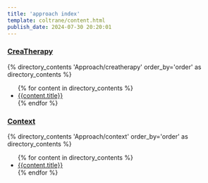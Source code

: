 ```yaml
---
title: 'approach index'
template: coltrane/content.html
publish_date: 2024-07-30 20:20:01
---
```


<h3><a href="/Approach/creatherapy/">CreaTherapy</a></h3>
{% directory_contents 'Approach/creatherapy' order_by='order' as directory_contents %}
<ul>
{% for content in  directory_contents %}
    <li><a href="/{{content.slug}}/">{{content.title}}</a></li>
    {% endfor %}
</ul>

<h3><a href="/Approach/context/">Context</a></h3>
{% directory_contents 'Approach/context' order_by='order' as directory_contents %}
<ul>
{% for content in directory_contents %}
    <li><a href="/{{content.slug}}/">{{content.title}}</a></li>
    {% endfor %}
</ul>


